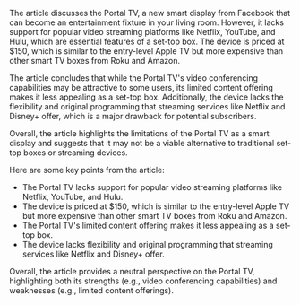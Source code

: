 The article discusses the Portal TV, a new smart display from Facebook that can become an entertainment fixture in your living room. However, it lacks support for popular video streaming platforms like Netflix, YouTube, and Hulu, which are essential features of a set-top box. The device is priced at $150, which is similar to the entry-level Apple TV but more expensive than other smart TV boxes from Roku and Amazon.

The article concludes that while the Portal TV's video conferencing capabilities may be attractive to some users, its limited content offering makes it less appealing as a set-top box. Additionally, the device lacks the flexibility and original programming that streaming services like Netflix and Disney+ offer, which is a major drawback for potential subscribers.

Overall, the article highlights the limitations of the Portal TV as a smart display and suggests that it may not be a viable alternative to traditional set-top boxes or streaming devices.

Here are some key points from the article:

* The Portal TV lacks support for popular video streaming platforms like Netflix, YouTube, and Hulu.
* The device is priced at $150, which is similar to the entry-level Apple TV but more expensive than other smart TV boxes from Roku and Amazon.
* The Portal TV's limited content offering makes it less appealing as a set-top box.
* The device lacks flexibility and original programming that streaming services like Netflix and Disney+ offer.

Overall, the article provides a neutral perspective on the Portal TV, highlighting both its strengths (e.g., video conferencing capabilities) and weaknesses (e.g., limited content offerings).